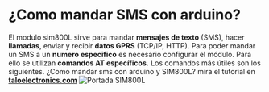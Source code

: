 # ¿Como mandar SMS con arduino?
El modulo sim800L sirve para mandar **mensajes de texto** (SMS), hacer **llamadas**, enviar y recibir **datos GPRS** (TCP/IP, HTTP).
Para poder mandar un SMS a un **numero especifico** es necesario configurar el módulo. Para ello se utilizan **comandos AT específicos.** Los comandos más útiles son los siguientes.
¿Como mandar sms con arduino y SIM800L? mira el tutorial en [**taloelectronics.com**](https://www.taloselectronics.com/blogs/tutoriales/como-mandar-sms-desde-arduino-y-sim800l "taloelectronics.com")
![Portada SIM800L](https://cdn.shopify.com/s/files/1/0020/8027/6524/files/Portada_SIM800L_1024x1024.png?v=1581108417 "Portada SIM800L")
